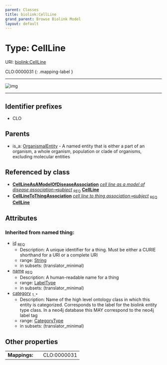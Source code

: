```yaml
---
parent: Classes
title: biolink:CellLine
grand_parent: Browse Biolink Model
layout: default
---
```


# Type: CellLine




URI: [biolink:CellLine](https://w3id.org/biolink/vocab/CellLine)

CLO:0000031
{: .mapping-label }


---

![img](http://yuml.me/diagram/nofunky;dir:TB/class/[OrganismalEntity],[CellLineToThingAssociation],[CellLineAsAModelOfDiseaseAssociation],[CellLineAsAModelOfDiseaseAssociation]-%20subject%201..1%3E[CellLine|id(i):string;name(i):label_type;category(i):category_type%20%2B],[CellLineToThingAssociation]-%20subject%201..1%3E[CellLine],[OrganismalEntity]%5E-[CellLine])

---


## Identifier prefixes

 * CLO

## Parents

 *  is_a: [OrganismalEntity](OrganismalEntity.md) - A named entity that is either a part of an organism, a whole organism, population or clade of organisms, excluding molecular entities

## Referenced by class

 *  **[CellLineAsAModelOfDiseaseAssociation](CellLineAsAModelOfDiseaseAssociation.md)** *[cell line as a model of disease association➞subject](cell_line_as_a_model_of_disease_association_subject.md)*  <sub>REQ</sub>  **[CellLine](CellLine.md)**
 *  **[CellLineToThingAssociation](CellLineToThingAssociation.md)** *[cell line to thing association➞subject](cell_line_to_thing_association_subject.md)*  <sub>REQ</sub>  **[CellLine](CellLine.md)**

## Attributes


### Inherited from named thing:

 * [id](id.md)  <sub>REQ</sub>
    * Description: A unique identifier for a thing. Must be either a CURIE shorthand for a URI or a complete URI
    * range: [String](types/String.md)
    * in subsets: (translator_minimal)
 * [name](name.md)  <sub>REQ</sub>
    * Description: A human-readable name for a thing
    * range: [LabelType](types/LabelType.md)
    * in subsets: (translator_minimal)
 * [category](category.md)  <sub>1..*</sub>
    * Description: Name of the high level ontology class in which this entity is categorized. Corresponds to the label for the biolink entity type class. In a neo4j database this MAY correspond to the neo4j label tag
    * range: [CategoryType](types/CategoryType.md)
    * in subsets: (translator_minimal)

## Other properties

|  |  |  |
| --- | --- | --- |
| **Mappings:** | | CLO:0000031 |

